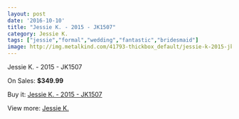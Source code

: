 ```yaml
---
layout: post
date: '2016-10-10'
title: "Jessie K. - 2015 - JK1507"
category: Jessie K.
tags: ["jessie","formal","wedding","fantastic","bridesmaid"]
image: http://img.metalkind.com/41793-thickbox_default/jessie-k-2015-jk1507.jpg
---
```

Jessie K. - 2015 - JK1507

On Sales: **$349.99**
<a href="https://www.metalkind.com/en/jessie-k/12470-jessie-k-2015-jk1507.html"><amp-img layout="responsive" width="600" height="600" src="//img.metalkind.com/41793-thickbox_default/jessie-k-2015-jk1507.jpg" alt="Jessie K. - 2015 - JK1507 0" /></a>

Buy it: [Jessie K. - 2015 - JK1507](https://www.metalkind.com/en/jessie-k/12470-jessie-k-2015-jk1507.html "Jessie K. - 2015 - JK1507")

View more: [Jessie K.](https://www.metalkind.com/en/63-jessie-k "Jessie K.")